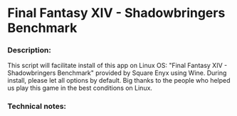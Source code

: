 # Final Fantasy XIV - Shadowbringers Benchmark

### Description:
This script will facilitate install of this app on Linux OS:
"Final Fantasy XIV - Shadowbringers Benchmark" provided by Square Enyx using Wine.
During install, please let all options by default.
Big thanks to the people who helped us play this game in the best conditions on Linux.

### Technical notes:



